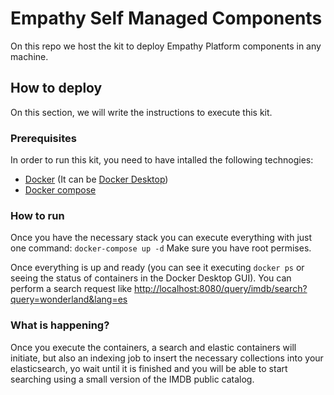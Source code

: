 # Empathy Self Managed Components
On this repo we host the kit to deploy Empathy Platform components in any machine.

## How to deploy
On this section, we will write the instructions to execute this kit.

### Prerequisites
In order to run this kit, you need to have intalled the following technogies:
* [Docker](https://www.docker.com/) (It can be [Docker Desktop](https://www.docker.com/products/docker-desktop/))
* [Docker compose](https://docs.docker.com/compose/install/)

### How to run
Once you have the necessary stack you can execute everything with just one command:
    ```
    docker-compose up -d
    ```
Make sure you have root permises.

Once everything is up and ready (you can see it executing `docker ps` or seeing the status of containers in the Docker Desktop GUI). You can perform a search request like [http://localhost:8080/query/imdb/search?query=wonderland&lang=es](http://localhost:8080/query/imdb/search?query=wonderland&lang=es)

### What is happening?
Once you execute the containers, a search and elastic containers will initiate, but also an indexing job to insert the necessary collections into your elasticsearch, yo wait until it is finished and you will be able to start searching using a small version of the IMDB public catalog.